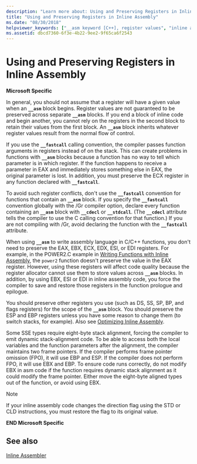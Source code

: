 ```yaml
---
description: "Learn more about: Using and Preserving Registers in Inline Assembly"
title: "Using and Preserving Registers in Inline Assembly"
ms.date: "08/30/2018"
helpviewer_keywords: ["__asm keyword [C++], register values", "inline assembly, registers", "registers, inline assembly", "preserving registers"]
ms.assetid: dbcd7360-6f3e-4b22-9ee2-9f65ca6f2543
---
```

# Using and Preserving Registers in Inline Assembly

**Microsoft Specific**

In general, you should not assume that a register will have a given value when an **`__asm`** block begins. Register values are not guaranteed to be preserved across separate **`__asm`** blocks. If you end a block of inline code and begin another, you cannot rely on the registers in the second block to retain their values from the first block. An **`__asm`** block inherits whatever register values result from the normal flow of control.

If you use the **`__fastcall`** calling convention, the compiler passes function arguments in registers instead of on the stack. This can create problems in functions with **`__asm`** blocks because a function has no way to tell which parameter is in which register. If the function happens to receive a parameter in EAX and immediately stores something else in EAX, the original parameter is lost. In addition, you must preserve the ECX register in any function declared with **`__fastcall`**.

To avoid such register conflicts, don't use the **`__fastcall`** convention for functions that contain an **`__asm`** block. If you specify the **`__fastcall`** convention globally with the /Gr compiler option, declare every function containing an **`__asm`** block with **`__cdecl`** or **`__stdcall`**. (The **`__cdecl`** attribute tells the compiler to use the C calling convention for that function.) If you are not compiling with /Gr, avoid declaring the function with the **`__fastcall`** attribute.

When using **`__asm`** to write assembly language in C/C++ functions, you don't need to preserve the EAX, EBX, ECX, EDX, ESI, or EDI registers. For example, in the POWER2.C example in [Writing Functions with Inline Assembly](../../assembler/inline/writing-functions-with-inline-assembly.md), the `power2` function doesn't preserve the value in the EAX register. However, using these registers will affect code quality because the register allocator cannot use them to store values across **`__asm`** blocks. In addition, by using EBX, ESI or EDI in inline assembly code, you force the compiler to save and restore those registers in the function prologue and epilogue.

You should preserve other registers you use (such as DS, SS, SP, BP, and flags registers) for the scope of the **`__asm`** block. You should preserve the ESP and EBP registers unless you have some reason to change them (to switch stacks, for example). Also see [Optimizing Inline Assembly](../../assembler/inline/optimizing-inline-assembly.md).

Some SSE types require eight-byte stack alignment, forcing the compiler to emit dynamic stack-alignment code. To be able to access both the local variables and the function parameters after the alignment, the compiler maintains two frame pointers.  If the compiler performs frame pointer omission (FPO), it will use EBP and ESP.  If the compiler does not perform FPO, it will use EBX and EBP. To ensure code runs correctly, do not modify EBX in asm code if the function requires dynamic stack alignment as it could modify the frame pointer. Either move the eight-byte aligned types out of the function, or avoid using EBX.

> [!NOTE]
> If your inline assembly code changes the direction flag using the STD or CLD instructions, you must restore the flag to its original value.

**END Microsoft Specific**

## See also

[Inline Assembler](../../assembler/inline/inline-assembler.md)<br/>
